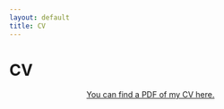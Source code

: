 ```yaml
---
layout: default
title: CV
---
```


<div class="post">
	<h1 class="pageTitle">CV</h1>
	<center> <a href="/assets/cv/JoshuaFowler_CV_11-20-2019.pdf">You can find a PDF of my CV here.</a></center>
